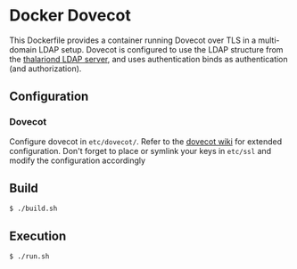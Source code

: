 # Docker Dovecot

This Dockerfile provides a container running Dovecot over TLS in a multi-domain LDAP setup. Dovecot is configured to use the LDAP structure from the [thalariond LDAP server](https://github.com/floriandejonckheere/thalariond/blob/ldap/LDAP.md), and uses authentication binds as authentication (and authorization).

## Configuration

### Dovecot

Configure dovecot in `etc/dovecot/`. Refer to the [dovecot wiki](wiki2.dovecot.org) for extended configuration.
Don't forget to place or symlink your keys in `etc/ssl` and modify the configuration accordingly

## Build

```
$ ./build.sh
```

## Execution

```
$ ./run.sh
```
